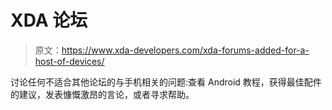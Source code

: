 # XDA 论坛

> 原文：<https://www.xda-developers.com/xda-forums-added-for-a-host-of-devices/>

讨论任何不适合其他论坛的与手机相关的问题:查看 Android 教程，获得最佳配件的建议，发表慷慨激昂的言论，或者寻求帮助。
